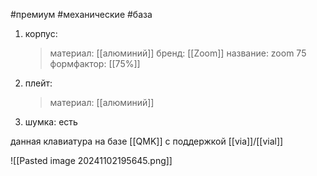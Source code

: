 #премиум #механические #база
1.  корпус:
	>материал: [[алюминий]]
	>бренд: [[Zoom]]
	>название: zoom 75
	>формфактор: [[75%]]
2. плейт: 
	>материал: [[алюминий]]
3. шумка: есть

данная клавиатура на базе [[QMK]] с поддержкой [[via]]/[[vial]]  

![[Pasted image 20241102195645.png]]